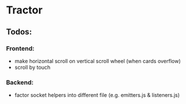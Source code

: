 # Tractor

## Todos:

### Frontend:
  - make horizontal scroll on vertical scroll wheel (when cards overflow)
  - scroll by touch

### Backend:
  - factor socket helpers into different file (e.g. emitters.js & listeners.js)